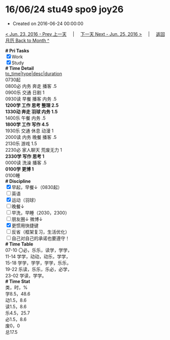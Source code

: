 # 16/06/24 stu49 spo9 joy26

- Created on 2016-06-24 00:00:00

[< Jun. 23, 2016 - Prev 上一天](/lifelogs/2016/06/d23.md) &nbsp; &nbsp; | &nbsp; &nbsp; [下一天 Next - Jun. 25, 2016 >](/lifelogs/2016/06/d25.md) &nbsp; &nbsp; |  &nbsp; &nbsp; [返回月历 Back to Month ^](/lifelogs/2016/06/index.md)
<br/><div><b># Pri Tasks</b></div><div><input checked="true" type="checkbox"/>Work</div><div><input checked="true" type="checkbox"/>Study</div><div><b># Time Detail</b></div><div><u>to_time|type|desc|duration</u></div><div>0730起</div><div>0800必 内务 奔走 播客 .5</div><div>0900乐 交通 日剧 1</div><div>0930读 早餐 播客 内务 .5</div><div><b>1200学 工作 思考 整理 2.5</b></div><div><b>1330动 奔走 羽球 内务 1.5</b></div><div>1400乐 午餐 内务 .5</div><div><b>1800学 工作 写作 4.5</b></div><div>1930乐 交通 休息 动漫 1</div><div>2000读 内务 晚餐 播客 .5</div><div>2130乐 游戏 1.5</div><div>2230必 家人聊天 荒废无力 1</div><div><b>2330学 写作 思考 1</b></div><div>0000读 洗澡 播客 .5</div><div><b>0100学 更博 1</b></div><div>0100睡</div><div><b># Discipline</b></div><div><input checked="true" type="checkbox"/>早起，早餐↓（0830起）</div><div><input type="checkbox"/>英语</div><div><input checked="true" type="checkbox"/>运动（羽球）</div><div><input type="checkbox"/>晚餐↓</div><div><input type="checkbox"/>早洗，早睡（2030，2300）</div><div><b><input type="checkbox"/></b>朋友圈↓ 微博↓</div><div><input checked="true" type="checkbox"/>更惯用快捷键</div><div><input type="checkbox"/>反省（框架复习，生活优化）</div><div><input type="checkbox"/>自己对自己的承诺也要遵守！</div><div><b># Time Table</b></div><div>07-10 〇必，乐乐，读学，学学，</div><div>11-14 学学，动动，动乐，学学，</div><div>15-18 学学，学学，学学，乐乐，</div><div>19-22 乐读，乐乐，乐必，必学，</div><div>23-02 学读，学学。</div><div><b># Time Stat</b></div><div>类，时，%</div><div>学8.5，48.6</div><div>动1.5，8.6</div><div>读1.5，8.6</div><div>乐4.5，25.7</div><div>必1.5，8.6</div><div>废0，0</div><div>总17.5</div>
